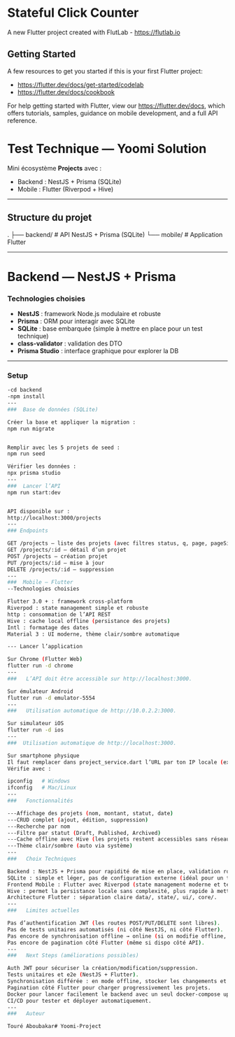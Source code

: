 # Stateful Click Counter

A new Flutter project created with FlutLab - https://flutlab.io

## Getting Started

A few resources to get you started if this is your first Flutter project:

- https://flutter.dev/docs/get-started/codelab
- https://flutter.dev/docs/cookbook

For help getting started with Flutter, view our
https://flutter.dev/docs, which offers tutorials,
samples, guidance on mobile development, and a full API reference.

#  Test Technique — Yoomi Solution

Mini écosystème **Projects** avec :
- Backend : NestJS + Prisma (SQLite)
- Mobile : Flutter (Riverpod + Hive)

---

##  Structure du projet
.
├── backend/ # API NestJS + Prisma (SQLite)
└── mobile/ # Application Flutter


---

#   Backend — NestJS + Prisma

###  Technologies choisies
- **NestJS** : framework Node.js modulaire et robuste
- **Prisma** : ORM pour interagir avec SQLite
- **SQLite** : base embarquée (simple à mettre en place pour un test technique)
- **class-validator** : validation des DTO
- **Prisma Studio** : interface graphique pour explorer la DB

---

###  Setup

```bash
-cd backend
-npm install
---
###  Base de données (SQLite)

Créer la base et appliquer la migration :
npm run migrate


Remplir avec les 5 projets de seed :
npm run seed

Vérifier les données :
npx prisma studio
---
###  Lancer l’API
npm run start:dev


API disponible sur :
http://localhost:3000/projects
---
### Endpoints

GET /projects — liste des projets (avec filtres status, q, page, pageSize)
GET /projects/:id — détail d’un projet
POST /projects — création projet
PUT /projects/:id — mise à jour
DELETE /projects/:id — suppression
---
###  Mobile — Flutter
--Technologies choisies

Flutter 3.0 + : framework cross-platform
Riverpod : state management simple et robuste
http : consommation de l’API REST
Hive : cache local offline (persistance des projets)
Intl : formatage des dates
Material 3 : UI moderne, thème clair/sombre automatique

--- Lancer l’application

Sur Chrome (Flutter Web)
flutter run -d chrome
---
###   L’API doit être accessible sur http://localhost:3000.

Sur émulateur Android
flutter run -d emulator-5554
---
###   Utilisation automatique de http://10.0.2.2:3000.

Sur simulateur iOS
flutter run -d ios
---
###  Utilisation automatique de http://localhost:3000.

Sur smartphone physique
Il faut remplacer dans project_service.dart l’URL par ton IP locale (ex. http://192.168.1.25:3000).
Vérifie avec :

ipconfig   # Windows
ifconfig   # Mac/Linux
---
###   Fonctionnalités

---Affichage des projets (nom, montant, statut, date)
---CRUD complet (ajout, édition, suppression)
---Recherche par nom
---Filtre par statut (Draft, Published, Archived)
---Cache offline avec Hive (les projets restent accessibles sans réseau)
---Thème clair/sombre (auto via système)
---
###   Choix Techniques

Backend : NestJS + Prisma pour rapidité de mise en place, validation robuste, support TypeScript.
SQLite : simple et léger, pas de configuration externe (idéal pour un test).
Frontend Mobile : Flutter avec Riverpod (state management moderne et testable).
Hive : permet la persistance locale sans complexité, plus rapide à mettre en place que SQLite natif.
Architecture Flutter : séparation claire data/, state/, ui/, core/.
---
###   Limites actuelles

Pas d’authentification JWT (les routes POST/PUT/DELETE sont libres).
Pas de tests unitaires automatisés (ni côté NestJS, ni côté Flutter).
Pas encore de synchronisation offline → online (si on modifie offline, ce n’est pas renvoyé automatiquement au backend).
Pas encore de pagination côté Flutter (même si dispo côté API).
---
###   Next Steps (améliorations possibles)

Auth JWT pour sécuriser la création/modification/suppression.
Tests unitaires et e2e (NestJS + Flutter).
Synchronisation différée : en mode offline, stocker les changements et les envoyer à l’API dès que la connexion revient.
Pagination côté Flutter pour charger progressivement les projets.
Docker pour lancer facilement le backend avec un seul docker-compose up.
CI/CD pour tester et déployer automatiquement.
---
###   Auteur

Touré Aboubakar#   Y o o m i - P r o j e c t  
 